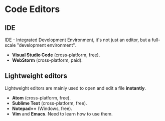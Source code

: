 # Code Editors

## IDE

IDE - Integrated Development Environment, it's not just an editor, but a full-scale "development environment".

- __Visual Studio Code__ (cross-platform, free).
- __WebStorm__ (cross-platform, paid).

## Lightweight editors

Lightweight editors are mainly used to open and edit a file __instantly__.


- __Atom__ (cross-platform, free).
- __Sublime Text__ (cross-platform, free).
- __Notepad++__ (Windows, free).
- __Vim__ and __Emacs__. Need to learn how to use them.